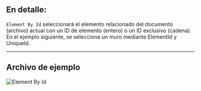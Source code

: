 ## En detalle:
`Element By Id` seleccionará el elemento relacionado del documento (archivo) actual con un ID de elemento (entero) o un ID exclusivo (cadena). En el ejemplo siguiente, se selecciona un muro mediante ElementId y UniqueId.
___
## Archivo de ejemplo

![Element By Id](./DSRevitNodesUI.ElementById_img.jpg)

